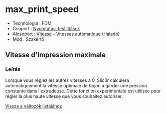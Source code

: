 # max\_print\_speed

* Technológia : FDM
* Csoport : [Nyomtatási beállítások](../../../konfig/print_settings)
* Alcsoport : [Vitesse](../../beallitasok/print_settings.md#vitesse) - Vitesses automatique \(Haladó\)
* Mód : Szakértő

## Vitesse d'impression maximale

### Leírás

Lorsque vous réglez les autres vitesses à 0, Slic3r calculera automatiquement la vitesse optimale de façon à garder une pression constante dans l'extrudeuse. Cette fonction expérimentale est utilisée pour régler la plus haute vitesse que vous souhaitez autoriser.

[Vissza a változók listájához](../../variable_list)

